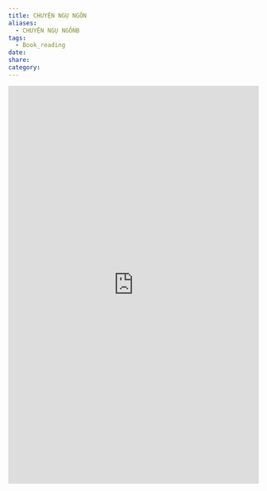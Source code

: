 ```yaml
---
title: CHUYỆN NGỤ NGÔN
aliases:
  - CHUYỆN NGỤ NGÔNB
tags:
  - Book_reading
date: 
share: 
category:
---
```

<iframe src="https://drive.google.com/file/d/1hEPS8tf1E-8RLP_0fbuRLXVjyi7tZIWr/preview" width="100%" height="800px" frameborder="0"></iframe>



